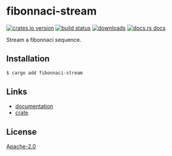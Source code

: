 # fibonnaci-stream
[![crates.io version][1]][2] [![build status][3]][4]
[![downloads][5]][6] [![docs.rs docs][7]][8]

Stream a fibonnaci sequence.

## Installation
```sh
$ cargo add fibonnaci-stream
```

## Links
- [documentation][8]
- [crate][2]

## License
[Apache-2.0](./LICENSE)

[1]: https://img.shields.io/crates/v/fibonnaci-stream.svg?style=flat-square
[2]: https://crates.io/crate/fibonnaci-stream
[3]: https://img.shields.io/travis/yoshuawuyts/fibonnaci-stream.svg?style=flat-square
[4]: https://travis-ci.org/choojs/yoshuawuyts/fibonnaci-stream
[5]: https://img.shields.io/crates/d/fibonnaci-stream.svg?style=flat-square
[6]: https://crates.io/crate/fibonnaci-stream
[7]: https://docs.rs/fibonnaci-stream/badge.svg?version=0.1.0
[8]: https://docs.rs/crate/fibonnaci-stream
